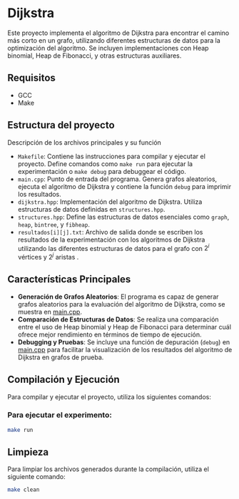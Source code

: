 # Dijkstra

Este proyecto implementa el algoritmo de Dijkstra para encontrar el camino más corto en un grafo, utilizando diferentes estructuras de datos para la optimización del algoritmo. Se incluyen implementaciones con Heap binomial, Heap de Fibonacci, y otras estructuras auxiliares.

## Requisitos

- GCC
- Make

## Estructura del proyecto

Descripción de los archivos principales y su función

- `Makefile`: Contiene las instrucciones para compilar y ejecutar el proyecto. Define comandos como `make run` para ejecutar la experimentación o `make debug` para debuggear el código.
- `main.cpp`: Punto de entrada del programa. Genera grafos aleatorios, ejecuta el algoritmo de Dijkstra y contiene la función `debug` para imprimir los resultados.
- `dijkstra.hpp`: Implementación del algoritmo de Dijkstra. Utiliza estructuras de datos definidas en `structures.hpp`.
- `structures.hpp`: Define las estructuras de datos esenciales como `graph`, `heap`, `bintree`, y `fibheap`.
- `resultados[i][j].txt`: Archivo de salida donde se escriben los resultados de la experimentación con los algoritmos de Dijkstra utilizando las diferentes estructuras de datos para el grafo con $2^i$ vértices y $2^j$ aristas .

## Características Principales

- **Generación de Grafos Aleatorios**: El programa es capaz de generar grafos aleatorios para la evaluación del algoritmo de Dijkstra, como se muestra en [main.cpp](Dijkstra/main.cpp).
- **Comparación de Estructuras de Datos**: Se realiza una comparación entre el uso de Heap binomial y Heap de Fibonacci para determinar cuál ofrece mejor rendimiento en términos de tiempo de ejecución.
- **Debugging y Pruebas**: Se incluye una función de depuración (`debug`) en [main.cpp](Dijkstra/main.cpp) para facilitar la visualización de los resultados del algoritmo de Dijkstra en grafos de prueba.

## Compilación y Ejecución

Para compilar y ejecutar el proyecto, utiliza los siguientes comandos:

### Para ejecutar el experimento:

```sh
make run
```

## Limpieza

Para limpiar los archivos generados durante la compilación, utiliza el siguiente comando:

```sh
make clean
```
